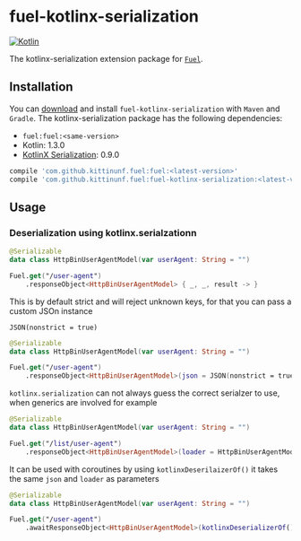 # fuel-kotlinx-serialization
[![Kotlin](https://img.shields.io/badge/Kotlin-1.3.0-blue.svg)](https://kotlinlang.org)

The kotlinx-serialization extension package for [`Fuel`](../README.md).

## Installation

You can [download](https://bintray.com/kittinunf/maven/Fuel-Android/_latestVersion) and install `fuel-kotlinx-serialization` with `Maven` and `Gradle`. The kotlinx-serialization package has the following dependencies:
* `fuel:fuel:<same-version>`
* Kotlin: 1.3.0
* [KotlinX Serialization](https://github.com/Kotlin/kotlinx.serialization#gradlejvm): 0.9.0

```groovy
compile 'com.github.kittinunf.fuel:fuel:<latest-version>'
compile 'com.github.kittinunf.fuel:fuel-kotlinx-serialization:<latest-version>'
```

## Usage

### Deserialization using kotlinx.serialzationn

```kotlin
@Serializable
data class HttpBinUserAgentModel(var userAgent: String = "")

Fuel.get("/user-agent")
    .responseObject<HttpBinUserAgentModel> { _, _, result -> }
```

This is by default strict and will reject unknown keys, for that you can pass a custom JSOn instance

`JSON(nonstrict = true)`
```kotlin
@Serializable
data class HttpBinUserAgentModel(var userAgent: String = "")

Fuel.get("/user-agent")
    .responseObject<HttpBinUserAgentModel>(json = JSON(nonstrict = true)) { _, _, result -> }
```

`kotlinx.serialization` can not always guess the correct serialzer to use, when generics are involved for example

```kotlin
@Serializable
data class HttpBinUserAgentModel(var userAgent: String = "")

Fuel.get("/list/user-agent")
    .responseObject<HttpBinUserAgentModel>(loader = HttpBinUserAgentModel.serilaizer().list) { _, _, result -> }
```

It can be used with coroutines by using `kotlinxDeserilaizerOf()` it takes the same `json` and `loader` as parameters

```kotlin
@Serializable
data class HttpBinUserAgentModel(var userAgent: String = "")

Fuel.get("/user-agent")
    .awaitResponseObject<HttpBinUserAgentModel>(kotlinxDeserializerOf()) { _, _, result -> }
```
